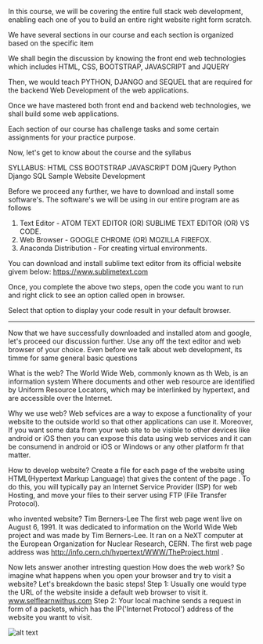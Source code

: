 In this course, we will be covering the entire full stack web development, enabling each one of you to build an entire right website right form scratch.

We have several sections in our course and each section is organized based on the specific item

We shall begin the discussion by knowing the front end web technologies which includes
HTML, CSS, BOOTSTRAP, JAVASCRIPT and JQUERY

Then, we would teach PYTHON, DJANGO and SEQUEL that are required for the backend Web Development of the web applications.

Once we have mastered both front end and backend web technologies, we shall build some web applications.

Each section of our course has challenge tasks and some certain assignments for your practice purpose.

Now, let's get to know about the course and the syllabus

SYLLABUS:
HTML
CSS
BOOTSTRAP
JAVASCRIPT
DOM
jQuery
Python
Django
SQL
Sample Website Development

Before we proceed any further, we have to download and install some software's.
The software's we will be using in our entire program are as follows
1. Text Editor - ATOM TEXT EDITOR (OR) SUBLIME TEXT EDITOR (OR) VS CODE.
2. Web Browser - GOOGLE CHROME (OR) MOZILLA FIREFOX.
3. Anaconda Distribution - For creating virtual environments.

You can download and install sublime text editor from its official website givem below:
https://www.sublimetext.com

Once, you complete the above two steps, open the code you want to run and right click to see an option called open in browser.

Select that option to display your code result in your default browser.

----------------------------------------------------------------------------------------------
Now that we have successfully downloaded and installed atom and google, let's proceed our discussion further.
Use any off the text editor and web browser of your choice.
Even before we talk about web development, its timme for same general basic questions 

What is the web?
The World Wide Web, commonly known as th Web, is an information system Where documents and other web resource are identified by Uniform Resource Locators, which may be interlinked by hypertext, and are accessible over the Internet.

Why we use web?
Web sefvices are a way to expose a functionality of your website to the outside world so that other applications can use it. Moreover, If you want some data from your web site to be visible to other devices like android or iOS then you can expose this data using web services and it can be consumend in android or iOS or Windows or any other platform fr that matter.

How to develop website?
Create a file for each page of the website using HTML(Hypertext Markup Language) that gives the content of the page . To do this, you will typically pay an Internet Service Provider (ISP) for web Hosting, and move your files to their server using FTP (File Transfer Protocol).

who invented website?
Tim Berners-Lee
The first web page went live on August 6, 1991. It was dedicated to information on the World Wide Web project and was made by Tim Berners-Lee. It ran on a NeXT computer at the European Organization for Nuclear Research, CERN. The first web page address was http://info.cern.ch/hypertext/WWW/TheProject.html .

Now lets answer another intresting question
How does the web work?
So imagine what happens when you open your browser and try to visit a website?
Let's breakdown the basic steps!
Step 1:
Usually one would type the URL of the website inside a default web browser to visit it.
www.selflearnwithus.com
Step 2:
Your local machine sends a request in form of a packets, which has the IP('Internet Protocol') address of the website you wantt to visit.

![alt text](http://url/to/img.png)
